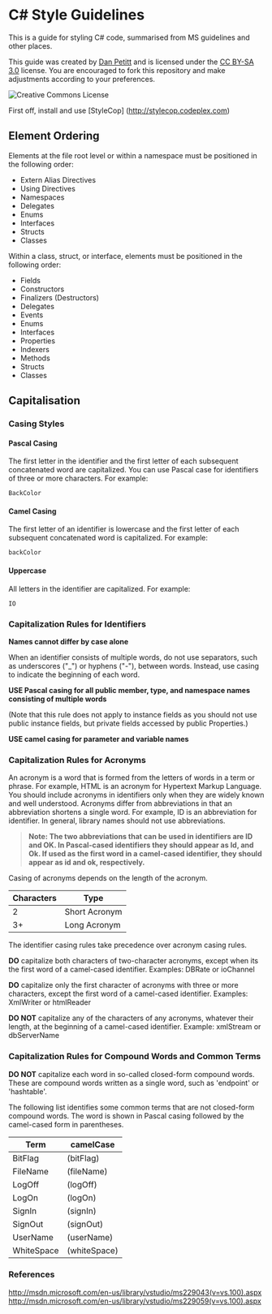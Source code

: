 # C# Style Guidelines

This is a guide for styling C# code, summarised from MS guidelines and other places.

This guide was created by [Dan Petitt](http://www.coderanger.com/) and is
licensed under the [CC BY-SA 3.0](http://creativecommons.org/licenses/by-sa/3.0/)
license. You are encouraged to fork this repository and make adjustments
according to your preferences.

![Creative Commons License](http://i.creativecommons.org/l/by-sa/3.0/88x31.png)

First off, install and use [StyleCop] (http://stylecop.codeplex.com)

## Element Ordering

Elements at the file root level or within a namespace must be positioned in the following order:
* Extern Alias Directives
* Using Directives
* Namespaces
* Delegates
* Enums
* Interfaces
* Structs
* Classes

Within a class, struct, or interface, elements must be positioned in the following order:
* Fields
* Constructors
* Finalizers (Destructors)
* Delegates
* Events
* Enums
* Interfaces
* Properties
* Indexers
* Methods
* Structs
* Classes

## Capitalisation
### Casing Styles
#### Pascal Casing
The first letter in the identifier and the first letter of each subsequent concatenated word are capitalized. You can use Pascal case for identifiers of three or more characters. For example:

    BackColor

#### Camel Casing
The first letter of an identifier is lowercase and the first letter of each subsequent concatenated word is capitalized. For example:

    backColor

#### Uppercase
All letters in the identifier are capitalized. For example:

    IO

### Capitalization Rules for Identifiers
**Names cannot differ by case alone**

When an identifier consists of multiple words, do not use separators, such as underscores ("_") or hyphens ("-"), between words. Instead, use casing to indicate the beginning of each word.

**USE Pascal casing for all public member, type, and namespace names consisting of multiple words**

(Note that this rule does not apply to instance fields as you should not use public instance fields, but private fields accessed by public Properties.)

**USE camel casing for parameter and variable names**

### Capitalization Rules for Acronyms
An acronym is a word that is formed from the letters of words in a term or phrase. For example, HTML is an acronym for Hypertext Markup Language. You should include acronyms in identifiers only when they are widely known and well understood. Acronyms differ from abbreviations in that an abbreviation shortens a single word. For example, ID is an abbreviation for identifier. In general, library names should not use abbreviations.

> **Note: The two abbreviations that can be used in identifiers are ID and OK.
> In Pascal-cased identifiers they should appear as Id, and Ok.
> If used as the first word in a camel-cased identifier, they should appear as id and ok, respectively.**

Casing of acronyms depends on the length of the acronym.

| Characters  | Type          |
|-------------|---------------|
| 2           | Short Acronym |
| 3+          | Long Acronym  |

The identifier casing rules take precedence over acronym casing rules.

**DO** capitalize both characters of two-character acronyms, except when its the first word of a camel-cased identifier. Examples: DBRate or ioChannel

**DO** capitalize only the first character of acronyms with three or more characters, except the first word of a camel-cased identifier. Examples:  XmlWriter or htmlReader

**DO NOT** capitalize any of the characters of any acronyms, whatever their length, at the beginning of a camel-cased identifier. Example: xmlStream or dbServerName

### Capitalization Rules for Compound Words and Common Terms
**DO NOT** capitalize each word in so-called closed-form compound words. These are compound words written as a single word, such as 'endpoint' or 'hashtable'.

The following list identifies some common terms that are not closed-form compound words. The word is shown in Pascal casing followed by the camel-cased form in parentheses.

| Term       |  camelCase   |
|------------|--------------|
| BitFlag    | (bitFlag)    |
| FileName   | (fileName)   |
| LogOff     | (logOff)     |
| LogOn      | (logOn)      |
| SignIn     | (signIn)     |
| SignOut    | (signOut)    |
| UserName   | (userName)   |
| WhiteSpace | (whiteSpace) |

### References
http://msdn.microsoft.com/en-us/library/vstudio/ms229043(v=vs.100).aspx
http://msdn.microsoft.com/en-us/library/vstudio/ms229059(v=vs.100).aspx
